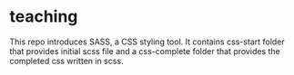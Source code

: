 # teaching
This repo introduces SASS, a CSS styling tool. It contains css-start folder that provides initial scss file and a css-complete folder that provides the completed css written in scss.
